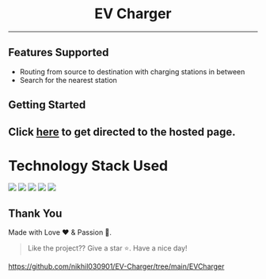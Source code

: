 <h1 align="center">EV Charger</h1>

<hr>

## Features Supported

<ul>
  <li> Routing from source to destination with charging stations in between </li>
  <li> Search for the nearest station </li>
</ul>

## Getting Started

## Click [here](https://evcharger.netlify.app/) to get directed to the hosted page.

# Technology Stack Used
<img src="https://img.shields.io/badge/html5%20-%23E34F26.svg?&style=for-the-badge&logo=html5&logoColor=white"/> <img src="https://img.shields.io/badge/css3%20-%231572B6.svg?&style=for-the-badge&logo=css3&logoColor=white"/> <img src="https://img.shields.io/badge/javascript%20-%23323330.svg?&style=for-the-badge&logo=javascript&logoColor=%23F7DF1E"/> <img src="https://img.shields.io/badge/tomtom%20api%20-%23E34F26.svg?&style=for-the-badge"/> <img src="https://img.shields.io/badge/github%20-%23121011.svg?&style=for-the-badge&logo=github&logoColor=white"/>

## **Thank You**
Made with Love ❤️️  &  Passion 🙏.
> Like the project?? Give a star ⭐. Have a nice day!

https://github.com/nikhil030901/EV-Charger/tree/main/EVCharger
